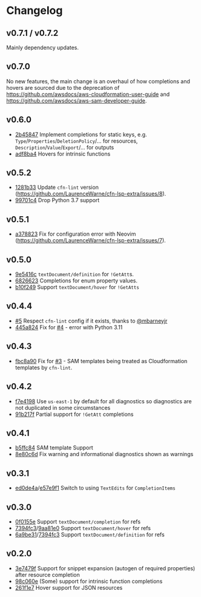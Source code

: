 # Changelog

## v0.7.1 / v0.7.2
Mainly dependency updates.

## v0.7.0
No new features, the main change is an overhaul of how completions and hovers are sourced due to the deprecation of https://github.com/awsdocs/aws-cloudformation-user-guide and https://github.com/awsdocs/aws-sam-developer-guide.

## v0.6.0
- [2b45847](https://github.com/LaurenceWarne/cfn-lsp-extra/commit/2b4584776dba08d47e3f6f9bef410fecd0a00ac8) Implement completions for static keys, e.g. `Type`/`Properties`/`DeletionPolicy`/... for resources, `Description`/`Value`/`Export`/... for outputs
- [adf8ba4](https://github.com/LaurenceWarne/cfn-lsp-extra/commit/adf8ba426fd900849b72c9245195f4f71cc780b0) Hovers for intrinsic functions

## v0.5.2
- [1281b33](https://github.com/LaurenceWarne/cfn-lsp-extra/commit/d2f386c6adfb4f81138ca7e977b272870754c3bb) Update `cfn-lint` version (https://github.com/LaurenceWarne/cfn-lsp-extra/issues/8).
- [99701c4](https://github.com/LaurenceWarne/cfn-lsp-extra/commit/99701c42fa297bbd9456e6012bb0338a3cd5383b) Drop Python 3.7 support

## v0.5.1
- [a378823](https://github.com/LaurenceWarne/cfn-lsp-extra/commit/a378823c127b76abbf81bcf3d8ca6bfe5bf01fef) Fix for configuration error with Neovim (https://github.com/LaurenceWarne/cfn-lsp-extra/issues/7).

## v0.5.0
- [9e5416c](https://github.com/LaurenceWarne/cfn-lsp-extra/commit/9e5416cb282547d0bb428e525b80619286c74c98) `textDocument/definition` for `!GetAtt`s.
- [6826623](https://github.com/LaurenceWarne/cfn-lsp-extra/commit/682662354d52252716b3cba943fb77b527039a39) Completions for enum property values.
- [b10f249](https://github.com/LaurenceWarne/cfn-lsp-extra/commit/b10f249a72e49b0b240c21f11a63a440ba58be44) Support `textDocument/hover` for `!GetAtts`

## v0.4.4
- [#5](https://github.com/LaurenceWarne/cfn-lsp-extra/pull/5) Respect `cfn-lint` config if it exists, thanks to [@mbarneyjr](https://github.com/mbarneyjr)
- [445a824](https://github.com/LaurenceWarne/cfn-lsp-extra/commit/445a8248cd03b87c5292a361a6b17fc446cb797c) Fix for [#4](https://github.com/LaurenceWarne/cfn-lsp-extra/issues/4) - error with Python 3.11

## v0.4.3
- [fbc8a90](https://github.com/LaurenceWarne/cfn-lsp-extra/commit/fbc8a906621bf7dfd2a52f3f8df1519f24c779a0) Fix for [#3](https://github.com/LaurenceWarne/cfn-lsp-extra/issues/3) - SAM templates being treated as Cloudformation templates by `cfn-lint`.

## v0.4.2
- [f7e4198](https://github.com/LaurenceWarne/cfn-lsp-extra/commit/f7e4198044b5c23601a1cb33cfa3ab4afe27be05) Use `us-east-1` by default for all diagnostics so diagnostics are not duplicated in some circumstances
- [91b217f](https://github.com/LaurenceWarne/cfn-lsp-extra/commit/91b217ffdbf8a3afd7411510e7f6e55f371fb395) Partial support for `!GetAtt` completions

## v0.4.1
- [b5ffc84](https://github.com/LaurenceWarne/cfn-lsp-extra/commit/b5ffc8411eb258bfa051b026070e59c7b2092cc3) SAM template Support
- [8e80c6d](https://github.com/LaurenceWarne/cfn-lsp-extra/commit/8e80c6daa0aaf41e717b3619c01c14c62138a194) Fix warning and informational diagnostics shown as warnings

## v0.3.1
- [ed0de4a](https://github.com/LaurenceWarne/cfn-lsp-extra/commit/ed0de4a73be454c382786e0af744d5f3262a9de2)/[e57e9f1](https://github.com/LaurenceWarne/cfn-lsp-extra/commit/ed0de4a73be454c382786e0af744d5f3262a9de2) Switch to using `TextEdits` for `CompletionItems`

## v0.3.0
- [0f0155e](https://github.com/LaurenceWarne/cfn-lsp-extra/commit/0f0155ed9f7867ab18260722e983314590bf9a2c) Support `textDocument/completion` for refs
- [7394fc3](https://github.com/LaurenceWarne/cfn-lsp-extra/commit/7394fc399fa85b7baf431644184e98cb4739dac6)/[9aa81e0](https://github.com/LaurenceWarne/cfn-lsp-extra/commit/9aa81e07ce24a3e3781cda5aef66ad22339fe177) Support `textDocument/hover` for refs
- [6a9be31](https://github.com/LaurenceWarne/cfn-lsp-extra/commit/6a9be317f7594b623c03b272012c52917c1efbe3)/[7394fc3](https://github.com/LaurenceWarne/cfn-lsp-extra/commit/7394fc399fa85b7baf431644184e98cb4739dac6) Support `textDocument/definition` for refs

## v0.2.0
- [3e7479f](https://github.com/LaurenceWarne/cfn-lsp-extra/commit/3e7479fbd0b447bdba6422afff6ddb53e4bb74b4) Support for snippet expansion (autogen of required properties) after resource completion 
- [98c060e](https://github.com/LaurenceWarne/cfn-lsp-extra/commit/98c060e12381dfd28da912c32f0cf5ba74a813c2) (Some) support for intrinsic function completions
- [261f1e7](https://github.com/LaurenceWarne/cfn-lsp-extra/commit/261f1e7018f854d14eb91b95b11eae83dc9b63d8) Hover support for JSON resources
